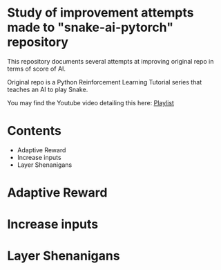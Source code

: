 # Study of improvement attempts made to "snake-ai-pytorch" repository

This repository documents several attempts at improving original repo in terms of score of AI.

Original repo is a Python Reinforcement Learning Tutorial series that teaches an AI to play Snake.

You may find the Youtube video detailing this here: [Playlist](https://www.youtube.com/playlist?list=PLqnslRFeH2UrDh7vUmJ60YrmWd64mTTKV)

# Contents

- Adaptive Reward
- Increase inputs
- Layer Shenanigans

# Adaptive Reward

# Increase inputs

# Layer Shenanigans
